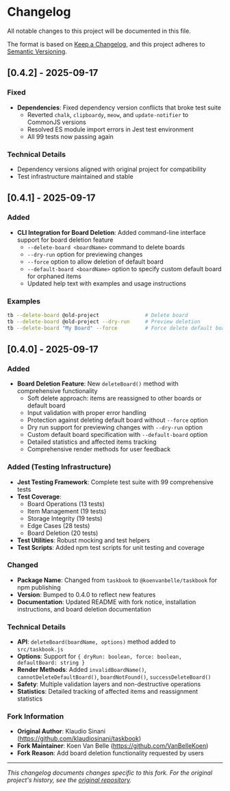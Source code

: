 # Changelog

All notable changes to this project will be documented in this file.

The format is based on [Keep a Changelog](https://keepachangelog.com/en/1.0.0/),
and this project adheres to [Semantic Versioning](https://semver.org/spec/v2.0.0.html).

## [0.4.2] - 2025-09-17

### Fixed
- **Dependencies**: Fixed dependency version conflicts that broke test suite
  - Reverted `chalk`, `clipboardy`, `meow`, and `update-notifier` to CommonJS versions
  - Resolved ES module import errors in Jest test environment
  - All 99 tests now passing again

### Technical Details
- Dependency versions aligned with original project for compatibility
- Test infrastructure maintained and stable

## [0.4.1] - 2025-09-17

### Added
- **CLI Integration for Board Deletion**: Added command-line interface support for board deletion feature
  - `--delete-board <boardName>` command to delete boards
  - `--dry-run` option for previewing changes
  - `--force` option to allow deletion of default board
  - `--default-board <boardName>` option to specify custom default board for orphaned items
  - Updated help text with examples and usage instructions

### Examples
```bash
tb --delete-board @old-project               # Delete board
tb --delete-board @old-project --dry-run     # Preview deletion
tb --delete-board "My Board" --force         # Force delete default board
```

## [0.4.0] - 2025-09-17

### Added
- **Board Deletion Feature**: New `deleteBoard()` method with comprehensive functionality
  - Soft delete approach: items are reassigned to other boards or default board
  - Input validation with proper error handling
  - Protection against deleting default board without `--force` option
  - Dry run support for previewing changes with `--dry-run` option
  - Custom default board specification with `--default-board` option
  - Detailed statistics and affected items tracking
  - Comprehensive render methods for user feedback

### Added (Testing Infrastructure)
- **Jest Testing Framework**: Complete test suite with 99 comprehensive tests
- **Test Coverage**: 
  - Board Operations (13 tests)
  - Item Management (19 tests) 
  - Storage Integrity (19 tests)
  - Edge Cases (28 tests)
  - Board Deletion (20 tests)
- **Test Utilities**: Robust mocking and test helpers
- **Test Scripts**: Added npm test scripts for unit testing and coverage

### Changed
- **Package Name**: Changed from `taskbook` to `@koenvanbelle/taskbook` for npm publishing
- **Version**: Bumped to 0.4.0 to reflect new features
- **Documentation**: Updated README with fork notice, installation instructions, and board deletion documentation

### Technical Details
- **API**: `deleteBoard(boardName, options)` method added to `src/taskbook.js`
- **Options**: Support for `{ dryRun: boolean, force: boolean, defaultBoard: string }`
- **Render Methods**: Added `invalidBoardName()`, `cannotDeleteDefaultBoard()`, `boardNotFound()`, `successDeleteBoard()`
- **Safety**: Multiple validation layers and non-destructive operations
- **Statistics**: Detailed tracking of affected items and reassignment statistics

### Fork Information
- **Original Author**: Klaudio Sinani (https://github.com/klaudiosinani/taskbook)
- **Fork Maintainer**: Koen Van Belle (https://github.com/VanBelleKoen)
- **Fork Reason**: Add board deletion functionality requested by users

---

*This changelog documents changes specific to this fork. For the original project's history, see the [original repository](https://github.com/klaudiosinani/taskbook).*